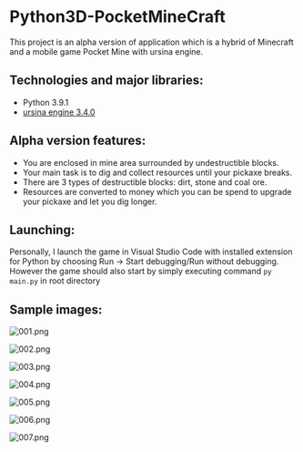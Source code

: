 # Python3D-PocketMineCraft

This project is an alpha version of application which is a hybrid of Minecraft and a mobile game Pocket Mine with ursina engine. 

## Technologies and major libraries:

- Python 3.9.1
- [ursina engine 3.4.0](https://www.ursinaengine.org/#Getting%20Started)

## Alpha version features:

- You are enclosed in mine area surrounded by undestructible blocks.
- Your main task is to dig and collect resources until your pickaxe breaks.
- There are 3 types of destructible blocks: dirt, stone and coal ore.
- Resources are converted to money which you can be spend to upgrade your pickaxe and let you dig longer.

## Launching:

Personally, I launch the game in Visual Studio Code with installed extension for Python by choosing Run -> Start debugging/Run without debugging.
However the game should also start by simply executing command `py main.py` in root directory

## Sample images:

![001.png](https://raw.githubusercontent.com/gregoryfikator/Python3D-PocketMineCraft/main/report_images/001.png)

![002.png](https://raw.githubusercontent.com/gregoryfikator/Python3D-PocketMineCraft/main/report_images/002.png)

![003.png](https://raw.githubusercontent.com/gregoryfikator/Python3D-PocketMineCraft/main/report_images/003.png)

![004.png](https://raw.githubusercontent.com/gregoryfikator/Python3D-PocketMineCraft/main/report_images/004.png)

![005.png](https://raw.githubusercontent.com/gregoryfikator/Python3D-PocketMineCraft/main/report_images/005.png)

![006.png](https://raw.githubusercontent.com/gregoryfikator/Python3D-PocketMineCraft/main/report_images/006.png)

![007.png](https://raw.githubusercontent.com/gregoryfikator/Python3D-PocketMineCraft/main/report_images/007.png)
